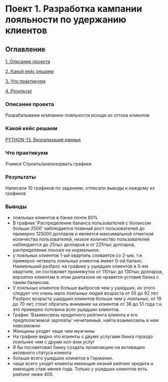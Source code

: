 # Поект 1. Разработка кампании лояльности по удержанию клиентов

## Оглавление
[1. Описание проекта](https://github.com/BatHeroes-new/sf_data_sience/blob/main/PYTHON-13.%20Визуализация%20данных/README.md#Описание-проекта)

[2. Какой кейс решаем](https://github.com/BatHeroes-new/sf_data_sience/blob/main/PYTHON-13.%20Визуализация%20данных/README.md#Какой-кейс-решаем)

[3. Что практикуем](https://github.com/BatHeroes-new/sf_data_sience/blob/main/PYTHON-13.%20Визуализация%20данных/README.md#Что-практикуем)

[4. Результат](https://github.com/BatHeroes-new/sf_data_sience/blob/main/PYTHON-13.%20Визуализация%20данных/README.md#Результат)

### Описание проекта
Разрабатываем компанию лояльности исходя из оттока клиентов

### Какой кейс решаем
[PYTHON-13. Визуализация данных](https://apps.skillfactory.ru/learning/course/course-v1:SkillFactory+DST-3.0+28FEB2021/block-v1:SkillFactory+DST-3.0+28FEB2021+type@sequential+block@8e0dbd37fc78481b8c205aa8a3687825/block-v1:SkillFactory+DST-3.0+28FEB2021+type@vertical+block@d259b4826ffa4a4ba23f9ed97f3f9cc7)

### Что практикуем
Учимся Строить/анализорвать графики

### Результаты
Написали 10 графиков по заданиям, отписали выводы к каждому из графиков

### Выводы
 - лояльных клиентов в банке почти 80%
 - В графике 'Распределение баланса пользователей с болансом больше 2500' наблюдается плавный рост пользователей до примерно 125000 долларов и является максимальной отметкой количества пользователей, низкое количество пользователей наблюдается до 25тыс долларов и от 225тыс долларов, распределение похоже на нормальное.
 - у лояльных клиентов 1-ый квартиль сливается со 2-ым, т.е. примерно четверть лояльных клиентов имеет 0-ой баланс.
    Наименьший разброс на графике у ушедших клиентов в 3-ем квартиле, он состовляет промежуток от 110тыс до 130тыс долларов, вероятно клиентам в этом диапазоне не нравятся устовия банка с таким балансом.
 - У лояльных клиентов больше выбросов чем у ушедших, из этого следует что очень мало лояльных людей возраста от 55 до 92 лет.
    Разброс возраста ушедших клиентов больше чем у лояльных, от 19 до 70 лет, стоит обратить внимание на клиентов  от 38 до 51 года т.к. это примерно потовина всех ушедших клиентов.
 - График 'Взаимосвязь кредитного рейтинга клиента и его предполагаемой зарплаты' нечитаемый, найти взаимосвязь в нем невозможно
 - Женщины уходят чаще чем мужчины
 - На графике видно что клиенты с двумя услугами банка гораздо лояльнее чем с друим кол-вом услуг
 - Я бы посоветовал банку создать промоакцию на активацию активного статуса клиента
 - больше всего ушедших клинетов в Германии.
 - чаще всего уходят клиенты имеющие низкий рейтинг кредита и имеющие стаж менее года.
    Только у ушедших клиентов есть рейтинг ниже 400. 